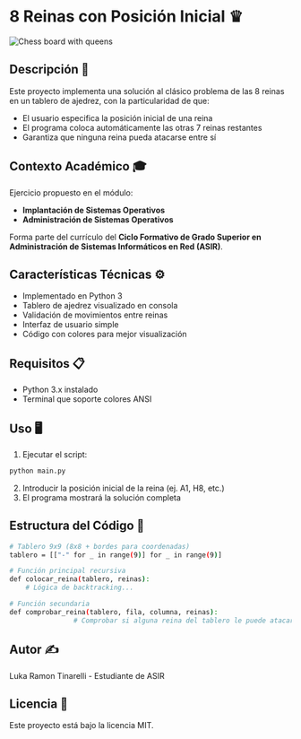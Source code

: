 # 8 Reinas con Posición Inicial ♛

![Chess board with queens](https://upload.wikimedia.org/wikipedia/commons/thumb/1/1f/Eight-queens-animation.gif/220px-Eight-queens-animation.gif)

## Descripción 📜
Este proyecto implementa una solución al clásico problema de las 8 reinas en un tablero de ajedrez, con la particularidad de que:
- El usuario especifica la posición inicial de una reina
- El programa coloca automáticamente las otras 7 reinas restantes
- Garantiza que ninguna reina pueda atacarse entre sí

## Contexto Académico 🎓
Ejercicio propuesto en el módulo:
- **Implantación de Sistemas Operativos** 
- **Administración de Sistemas Operativos**

Forma parte del currículo del **Ciclo Formativo de Grado Superior en Administración de Sistemas Informáticos en Red (ASIR)**.

## Características Técnicas ⚙️
- Implementado en Python 3
- Tablero de ajedrez visualizado en consola
- Validación de movimientos entre reinas
- Interfaz de usuario simple
- Código con colores para mejor visualización

## Requisitos 📋
- Python 3.x instalado
- Terminal que soporte colores ANSI

## Uso 🖥️
1. Ejecutar el script:
```bash
python main.py
```

2. Introducir la posición inicial de la reina (ej. A1, H8, etc.)
3. El programa mostrará la solución completa

## Estructura del Código 🧱
```bash
# Tablero 9x9 (8x8 + bordes para coordenadas)
tablero = [["-" for _ in range(9)] for _ in range(9)]  

# Función principal recursiva
def colocar_reina(tablero, reinas):
    # Lógica de backtracking...

# Función secundaria
def comprobar_reina(tablero, fila, columna, reinas):
				# Comprobar si alguna reina del tablero le puede atacar
```

## Autor ✍️
Luka Ramon Tinarelli - Estudiante de ASIR


## Licencia 📄
Este proyecto está bajo la licencia MIT.
